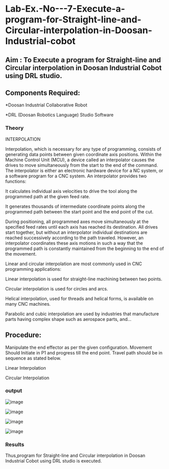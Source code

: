 # Lab-Ex.-No---7-Execute-a-program-for-Straight-line-and-Circular-interpolation-in-Doosan-Industrial-cobot
## Aim : To Execute a program for Straight-line and Circular interpolation in Doosan Industrial Cobot using DRL studio.

## Components Required:

*Doosan Industrial Collaborative Robot

*DRL (Doosan Robotics Language) Studio Software

### Theory 
INTERPOLATION

Interpolation, which is necessary for any type of programming, consists of generating data points between given coordinate axis positions. Within the Machine Control Unit (MCU), a device called an interpolator causes the drives to move simultaneously from the start to the end of the command. The interpolator is either an electronic hardware device for a NC system, or a software program for a CNC system. An interpolator provides two functions:

It calculates individual axis velocities to drive the tool along the programmed path at the given feed rate.

It generates thousands of intermediate coordinate points along the programmed path between the start point and the end point of the cut.

During positioning, all programmed axes move simultaneously at the specified feed rates until each axis has reached its destination. All drives start together, but without an interpolator individual destinations are reached successively according to the path traveled. However, an interpolator coordinates these axis motions in such a way that the programmed path is constantly maintained from the beginning to the end of the movement.

Linear and circular interpolation are most commonly used in CNC programming applications:

Linear interpolation is used for straight-line machining between two points.

Circular interpolation is used for circles and arcs.

Helical interpolation, used for threads and helical forms, is available on many CNC machines.

Parabolic and cubic interpolation are used by industries that manufacture parts having complex shape such as aerospace parts, and...

## Procedure:

Manipulate the end effector as per the given configuration. Movement Should Initiate in P1 and progress till the end point. Travel path should be in sequence as stated below.

Linear Interpolation








Circular Interpolation

### output

![image](https://user-images.githubusercontent.com/78891098/174938061-63843c0b-6b76-4c57-babe-e5e1fd8f3b82.png)

![image](https://user-images.githubusercontent.com/78891098/174938076-37b6ff0d-5a1b-4a37-b0d8-0c15cab38e90.png)

![image](https://user-images.githubusercontent.com/78891098/174938088-ed49f521-3682-4147-9c44-78c91d727ab6.png)

![image](https://user-images.githubusercontent.com/78891098/174938097-a8208d30-a063-42fc-9778-0aa4fe97b5a1.png)







### Results 


 Thus,program for Straight-line and Circular interpolation in Doosan Industrial Cobot using DRL studio is executed.
 
